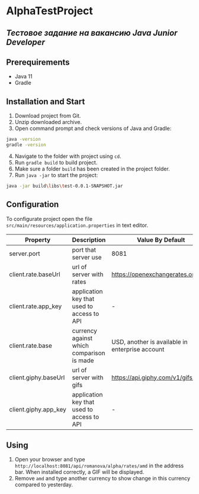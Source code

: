 # AlphaTestProject
## _Тестовое задание на вакансию Java Junior Developer_

##  Prerequirements
- Java 11
- Gradle

## Installation and Start
1. Download project from Git.
2. Unzip downloaded archive.
3. Open command prompt and check versions of Java and Gradle:

```sh
java -version
gradle -version
```
4. Navigate to the folder with project using `cd`.
5. Run `gradle build` to build project.
6. Make sure a folder `build` has been created in the project folder.
7. Run `java -jar` to start the project:
```sh
java -jar build\libs\test-0.0.1-SNAPSHOT.jar
```

## Configuration

To configurate project open the file `src/main/resources/application.properties` in text editor.

| Property | Description | Value By Default |
| ------ | ------ | ------ |
| server.port | port that server use | 8081
| client.rate.baseUrl | url of server with rates | https://openexchangerates.org/api/
| client.rate.app_key | application key that used to access to API  | -
| client.rate.base | currency against which comparison is made | USD, another is available in enterprise account
| client.giphy.baseUrl | url of server with gifs | https://api.giphy.com/v1/gifs/
| client.giphy.app_key | application key that used to access to API  | -

## Using
1. Open your browser and type `http://localhost:8081/api/romanova/alpha/rates/amd` in the address bar. When installed correctly, a GIF will be displayed.
2. Remove `amd` and type another currency to show change in this currency compared to yesterday.

